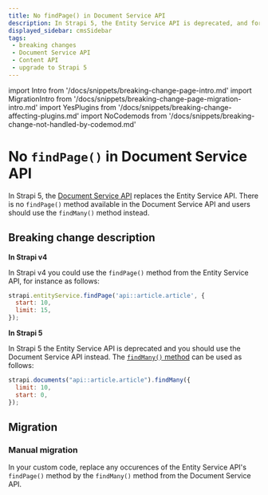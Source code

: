 ```yaml
---
title: No findPage() in Document Service API
description: In Strapi 5, the Entity Service API is deprecated, and for the findPage() method you should use the Document Service API's findMany() method instead.
displayed_sidebar: cmsSidebar
tags:
 - breaking changes
 - Document Service API
 - Content API
 - upgrade to Strapi 5
---
```


import Intro from '/docs/snippets/breaking-change-page-intro.md'
import MigrationIntro from '/docs/snippets/breaking-change-page-migration-intro.md'
import YesPlugins from '/docs/snippets/breaking-change-affecting-plugins.md'
import NoCodemods from '/docs/snippets/breaking-change-not-handled-by-codemod.md'

# No `findPage()` in Document Service API

In Strapi 5, the [Document Service API](/dev-docs/api/document-service) replaces the Entity Service API. There is no `findPage()` method available in the Document Service API and users should use the `findMany()` method instead.

<Intro />
<YesPlugins />
<NoCodemods />

## Breaking change description

<SideBySideContainer>

<SideBySideColumn>

**In Strapi v4**

In Strapi v4 you could use the `findPage()` method from the Entity Service API, for instance as follows: 

```jsx
strapi.entityService.findPage('api::article.article', {
  start: 10,
  limit: 15,
});
```

</SideBySideColumn>

<SideBySideColumn>

**In Strapi 5**

In Strapi 5 the Entity Service API is deprecated and you should use the Document Service API instead. The [`findMany()` method](/dev-docs/api/document-service/sort-pagination#pagination) can be used as follows:

```jsx
strapi.documents("api::article.article").findMany({
  limit: 10,
  start: 0,
});
```

</SideBySideColumn>

</SideBySideContainer>

## Migration

<MigrationIntro />

### Manual migration

In your custom code, replace any occurences of the Entity Service API's `findPage()` method by the `findMany()` method from the Document Service API.
